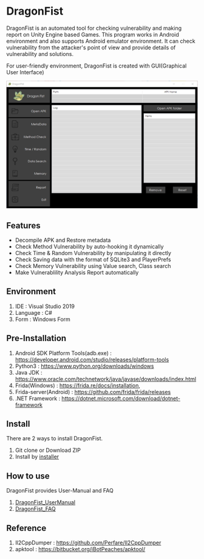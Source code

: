 # DragonFist

DragonFist is an automated tool for checking vulnerability and making report on Unity Engine based Games. This program works in Android environment and also supports Android emulator environment. It can check vulnerability from the attacker's point of view and provide details of vulnerability and solutions.

For user-friendly environment, DragonFist is created with GUI(Graphical User Interface)

![MainForm](./Dragon_Fist/Dragon_Fist/Resources/Main_form_img.png)

## Features

- Decompile APK and Restore metadata
- Check Method Vulnerability by auto-hooking it dynamically 
- Check Time & Random Vulnerability by manipulating it directly
- Check Saving data with the format of SQLite3 and PlayerPrefs
- Check Memory Vulnerability using Value search, Class search
- Make Vulnerablility Analysis Report automatically

## Environment

1. IDE : Visual Studio 2019
2. Language : C#
3. Form : Windows Form

## Pre-Installation

1. Android SDK Platform Tools(adb.exe) : https://developer.android.com/studio/releases/platform-tools
2. Python3 : https://www.python.org/downloads/windows
3. Java JDK : https://www.oracle.com/technetwork/java/javase/downloads/index.html
4. Frida(Windows) : https://frida.re/docs/installation,
5. Frida-server(Android) : https://github.com/frida/frida/releases
6. .NET Framework : https://dotnet.microsoft.com/download/dotnet-framework

## Install

There are 2 ways to install DragonFist.

1. Git clone or Download ZIP
2. Install by [installer](https://drive.google.com/drive/folders/10sOFgc13zDs95SP6lMBSI6AXTE1OOFL5)

## How to use

DragonFist provides User-Manual and FAQ

1. [DragonFist_UserManual](./blob/master/FAQ%26Manual/DragonFist_UserManual.pdf) 
2. [DragonFist_FAQ](./blob/master/FAQ%26Manual/DragonFist_FAQ.pdf)

## Reference

1. Il2CppDumper : https://github.com/Perfare/Il2CppDumper
2. apktool : https://bitbucket.org/iBotPeaches/apktool/
